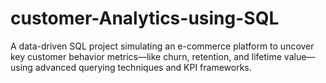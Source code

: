 # customer-Analytics-using-SQL
A data-driven SQL project simulating an e-commerce platform to uncover key customer behavior metrics—like churn, retention, and lifetime value—using advanced querying techniques and KPI frameworks.
